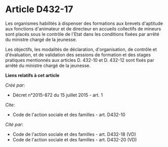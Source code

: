 # Article D432-17

Les organismes habilités à dispenser des formations aux brevets d'aptitude aux fonctions d'animateur et de directeur en
accueils collectifs de mineurs sont placés sous le contrôle de l'Etat dans les conditions fixées par arrêté du ministre
chargé de la jeunesse. 

Les objectifs, les modalités de déclaration, d'organisation, de contrôle et d'évaluation, et de validation des sessions de
formation et des stages pratiques mentionnés aux articles D. 432-10 et D. 432-12 sont fixés par arrêté du ministre chargé de
la jeunesse.

**Liens relatifs à cet article**

_Créé par_:

  - Décret n°2015-872 du 15 juillet 2015 - art. 1

_Cite_:

  - Code de l'action sociale et des familles - art. D432-10

_Cité par_:

  - Code de l'action sociale et des familles - art. D432-18 (VD)
  - Code de l'action sociale et des familles - art. D432-20 (VD)
